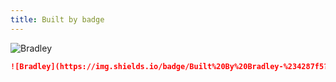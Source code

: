 ```yaml
---
title: Built by badge
---
```


![Bradley](https://img.shields.io/badge/Built%20By%20Bradley-%234287f5?style=for-the-badge&logo=googlecloud&logoColor=white)

```markdown
![Bradley](https://img.shields.io/badge/Built%20By%20Bradley-%234287f5?style=for-the-badge&logo=googlecloud&logoColor=white)
```
